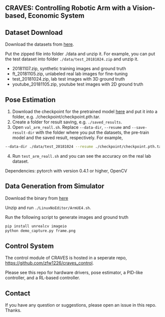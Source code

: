 ## CRAVES: Controlling Robotic Arm with a Vision-based, Economic System

## Dataset Download

Download the datasets from [here](http://www.cs.jhu.edu/~qiuwch/craves/dataset/).

Put the zipped file into folder ./data and unzip it. For example, you can put the test dataset into folder `./data/test_20181024.zip` and unzip it.

- 20181107.zip, synthetic training images and ground truth
- ft_20181105.zip, unlabeled real lab images for fine-tuning
- test_20181024.zip, lab test images with 3D ground truth 
- youtube_20181105.zip, youtube test images with 2D ground truth

## Pose Estimation

1. Download the checkpoint for the pretrained model [here](http://www.cs.jhu.edu/~qiuwch/craves/) and put it into a folder, e.g. ./checkpoint/checkpoint.pth.tar. 
2. Create a folder for result saving, e.g. `./saved_results`.
3. Open `val_arm_reall.sh`. Replace `--data-dir`, `--resume` and `--save-result-dir` with the folder where you put the datasets, the pre-train model and the saved result, respectively. For example,

```bash
--data-dir ./data/test_20181024 --resume ./checkpoint/checkpoint.pth.tar --save-result-dir ./saved_results
```

4. Run `test_arm_reall.sh` and you can see the accuracy on the real lab dataset.

Dependencies: pytorch with version 0.4.1 or higher, OpenCV

## Data Generation from Simulator

Download the binary from [here](https://cs.jhu.edu/~qiuwch/craves/sim/arm-0610.zip)

Unzip and run `./LinuxNoEditor/ArmUE4.sh`.

Run the following script to generate images and ground truth

```bash
pip install unrealcv imageio
python demo_capture.py frame.png
```

## Control System

The control module of CRAVES is hosted in a seperate repo, https://github.com/zfw1226/craves_control.

Please see this repo for hardware drivers, pose estimator, a PID-like controller, and a RL-based controller.

## Contact

If you have any question or suggestions, please open an issue in this repo. Thanks.




